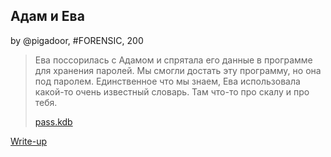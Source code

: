 ## Адам и Ева  
by @pigadoor, #FORENSIC, 200  

>Ева поссорилась с Адамом и спрятала его данные в программе для хранения паролей.
>Мы смогли достать эту программу, но она под паролем. Единственное что мы знаем, Ева использовала какой-то очень известный словарь. Там что-то про скалу и про тебя.
>
>[pass.kdb](./attachments/Pass.kdb)

[Write-up](WRITEUP.md)  
